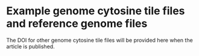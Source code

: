 # Example genome cytosine tile files and reference genome files

The DOI for other genome cytosine tile files will be provided here when the article is published.
